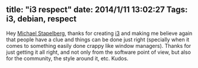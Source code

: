 title: "i3 respect"
date: 2014/1/11 13:02:27
Tags: i3, debian, respect
---
Hey <a href="http://michael.stapelberg.de/">Michael Stapelberg</a>, thanks for
creating <a href="http://i3wm.org/">i3</a> and making me believe again that
people have a clue and things can be done just right (specially when it comes
to something easily done crappy like window managers). Thanks for just getting
it all right, and not only from the software point of view, but also for the
community, the style around it, etc. Kudos.

